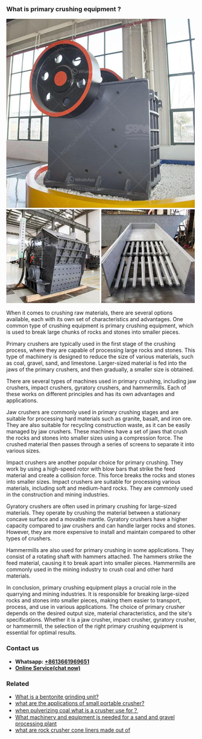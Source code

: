 <h3>What is primary crushing equipment ?</h3><img src='1701742708.jpg' alt=''><p>When it comes to crushing raw materials, there are several options available, each with its own set of characteristics and advantages. One common type of crushing equipment is primary crushing equipment, which is used to break large chunks of rocks and stones into smaller pieces.</p><p>Primary crushers are typically used in the first stage of the crushing process, where they are capable of processing large rocks and stones. This type of machinery is designed to reduce the size of various materials, such as coal, gravel, sand, and limestone. Larger-sized material is fed into the jaws of the primary crushers, and then gradually, a smaller size is obtained.</p><p>There are several types of machines used in primary crushing, including jaw crushers, impact crushers, gyratory crushers, and hammermills. Each of these works on different principles and has its own advantages and applications.</p><p>Jaw crushers are commonly used in primary crushing stages and are suitable for processing hard materials such as granite, basalt, and iron ore. They are also suitable for recycling construction waste, as it can be easily managed by jaw crushers. These machines have a set of jaws that crush the rocks and stones into smaller sizes using a compression force. The crushed material then passes through a series of screens to separate it into various sizes.</p><p>Impact crushers are another popular choice for primary crushing. They work by using a high-speed rotor with blow bars that strike the feed material and create a collision force. This force breaks the rocks and stones into smaller sizes. Impact crushers are suitable for processing various materials, including soft and medium-hard rocks. They are commonly used in the construction and mining industries.</p><p>Gyratory crushers are often used in primary crushing for large-sized materials. They operate by crushing the material between a stationary concave surface and a movable mantle. Gyratory crushers have a higher capacity compared to jaw crushers and can handle larger rocks and stones. However, they are more expensive to install and maintain compared to other types of crushers.</p><p>Hammermills are also used for primary crushing in some applications. They consist of a rotating shaft with hammers attached. The hammers strike the feed material, causing it to break apart into smaller pieces. Hammermills are commonly used in the mining industry to crush coal and other hard materials.</p><p>In conclusion, primary crushing equipment plays a crucial role in the quarrying and mining industries. It is responsible for breaking large-sized rocks and stones into smaller pieces, making them easier to transport, process, and use in various applications. The choice of primary crusher depends on the desired output size, material characteristics, and the site's specifications. Whether it is a jaw crusher, impact crusher, gyratory crusher, or hammermill, the selection of the right primary crushing equipment is essential for optimal results.</p><h3>Contact us</h3><ul><li><strong>Whatsapp:&nbsp;<a href="https://wa.me/8613661969651">+8613661969651</a></strong></li><li><a href="https://swt.shibang-china.com/?git&amp;zhl&amp;What is primary crushing equipment "><strong>Online Service(chat now)</strong></a></li></ul><h3>Related</h3><ul><li><a href='What is a bentonite grinding unit.md'>What is a bentonite grinding unit?</a></li><li><a href='what are the applications of small portable crusher.md'>what are the applications of small portable crusher?</a></li><li><a href='when pulverizing coal what is a crusher use for？.md'>when pulverizing coal what is a crusher use for？</a></li><li><a href='What machinery and equipment is needed for a sand and gravel processing plant.md'>What machinery and equipment is needed for a sand and gravel processing plant</a></li><li><a href='what are rock crusher cone liners made out of.md'>what are rock crusher cone liners made out of</a></li></ul>